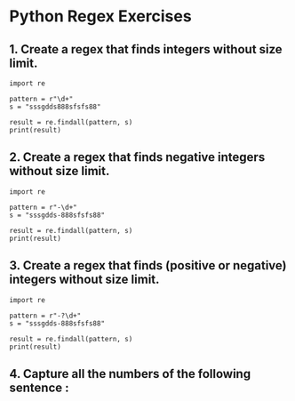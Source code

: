 # Python Regex Exercises

## 1. Create a regex that finds integers without size limit.
``` 
import re

pattern = r"\d+"
s = "sssgdds888sfsfs88"

result = re.findall(pattern, s)
print(result) 
```

## 2. Create a regex that finds negative integers without size limit.
```
import re

pattern = r"-\d+"
s = "sssgdds-888sfsfs88"

result = re.findall(pattern, s)
print(result)
```

## 3. Create a regex that finds (positive or negative) integers without size limit.
```
import re

pattern = r"-?\d+"
s = "sssgdds-888sfsfs88"

result = re.findall(pattern, s)
print(result)
```
## 4. Capture all the numbers of the following sentence :
```

```

